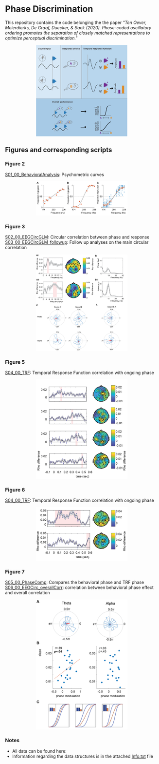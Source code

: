# Phase Discrimination

This repository contains the code belonging the the paper _"Ten Oever, Meierdierks, De Graaf, Duecker, & Sack (2020). Phase-coded oscillatory ordering promotes the separation of closely matched representations to optimize perceptual discrimination."_<br/>

<p align="center">
  <img src="https://github.com/sannetenoever/2020_phase_discrimination/blob/master/Figures/GraphAb-01.png" alt="Graphical Abstract" width="300"/>
</p>

## Figures and corresponding scripts
### Figure 2
[S01_00_BehavioralAnalysis](./S01_00_BehavioralAnalysis.m): Psychometric curves<br/>

<p align="center">
  <img src="https://github.com/sannetenoever/2020_phase_discrimination/blob/master/Figures/Fig2_Beh-01.png" alt="Figure 2" width="300"/>
</p>

### Figure 3
[S02_00_EEGCircGLM](S02_00_EEGCircGLM.m): Circular correlation between phase and response<br/>
[S03_00_EEGCircGLM_followup](S03_00_EEGCircGLM_followup.m): Follow up analyses on the main circular correlation<br/>

<p align="center">
  <img src="https://github.com/sannetenoever/2020_phase_discrimination/blob/master/Figures/Fig3_CirCorr-01.png"   alt="Figure 3" width="300"/>
</p>

### Figure 5
[S04_00_TRF](./S04_00_TRF.m): Temporal Response Function correlation with ongoing phase<br/>

<p align="center">
  <img src="https://github.com/sannetenoever/2020_phase_discrimination/blob/master/Figures/Fig5_ThetaTRF-01.png"   alt="Figure 5" width="300"/>
</p>

### Figure 6
[S04_00_TRF](./S04_00_TRF.m): Temporal Response Function correlation with ongoing phase<br/>

<p align="center">
  <img src="https://github.com/sannetenoever/2020_phase_discrimination/blob/master/Figures/Fig6_AlphaTRF-01.png"   alt="Figure 6" width="300"/>
</p>

### Figure 7
[S05_00_PhaseComp](./S05_00_PhaseComp.m): Compares the behavioral phase and TRF phase<br/>
[S06_00_EEGCirc_overallCorr](./S06_00_EEGCirc_overallCorr): correlation between behavioral phase effect and overall correlation<br/>

<p align="center">
  <img src="https://github.com/sannetenoever/2020_phase_discrimination/blob/master/Figures/Fig7_OverCor-01.png"   alt="Figure 7" width="300"/>
</p>

### Notes
- All data can be found here: <LINK>
- Information regarding the data structures is in the attached [Info.txt](./Info.txt) file
